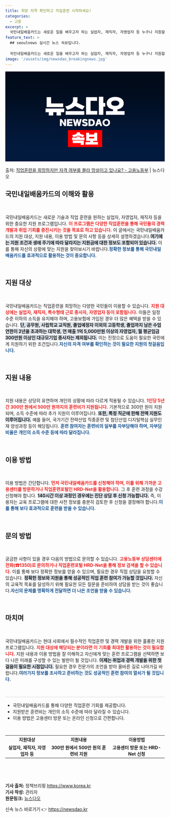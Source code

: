 ```yaml
---
title: 희망 자격 확인하고 직업훈련 시작하세요!
categories:
  - 고용
excerpt: >
  국민내일배움카드는 새로운 일을 배우고자 하는 실업자, 재직자, 자영업자 등 누구나 지원할 수 있습니다. ▲ …
feature_text: >
  ## seoulnews 실시간 뉴스 속보입니다.

  국민내일배움카드는 새로운 일을 배우고자 하는 실업자, 재직자, 자영업자 등 누구나 지원할 수 있습니다. ▲ …
image: '/assets/img/newsdao_breakingnews.jpg'
---
```


![뉴스다오 속보](/assets/img/newsdao_breakingnews.jpg)

<p>출처: <a href="https://newsdao.kr/2192" rel="dofollow">직업훈련을 희망하지만 자격 여부를 몰라 망설이고 있나요? - 고용노동부</a> | 뉴스다오</p>

<h2 data-ke-size="size26">국민내일배움카드의 이해와 활용</h2>

<p data-ke-size="size16">&nbsp;</p>
국민내일배움카드는 새로운 기술과 직업 훈련을 원하는 실업자, 자영업자, 재직자 등을 위한 중요한 지원 프로그램입니다. <b><span style="color: #ee2323;">이 프로그램은 다양한 직업훈련을 통해 국민들의 경력 개발과 취업 기회를 증진시키는 것을 목표로 하고 있습니다.</span></b> 이 글에서는 국민내일배움카드의 지원 대상, 지원 내용, 이용 방법 및 문의 사항 등을 상세히 설명하겠습니다.<b><span style="background-color: #21538527;">여기에는 지원 조건과 생애 주기에 따라 달라지는 지원금에 대한 정보도 포함되어 있습니다.</span></b> 이를 통해 자신의 상황에 맞는 지원을 찾아보시기 바랍니다.<b><span style="color: #1a5490;">정확한 정보를 통해 국민내일배움카드를 효과적으로 활용하는 것이 중요합니다.</span></b>    

<p data-ke-size="size16">&nbsp;</p>

<h2 data-ke-size="size26">지원 대상</h2>

<p data-ke-size="size16">&nbsp;</p>
국민내일배움카드는 직업훈련을 희망하는 다양한 국민들이 이용할 수 있습니다. <b><span style="color: #ee2323;">지원 대상에는 실업자, 재직자, 특수형태 근로 종사자, 자영업자 등이 포함됩니다.</span></b> 이들은 일정 수준 이하의 소득을 유지해야 하며, 고용보험에 가입된 경우 더 많은 혜택을 받을 수 있습니다. <b><span style="background-color: #21538527;">단, 공무원, 사립학교 교직원, 졸업예정자 이외의 고등학생, 졸업까지 남은 수업 연한이 2년을 초과하는 대학생, 연 매출 1억 5,000만원 이상의 자영업자, 월 평균임금 300만원 이상인 대규모기업 종사자는 제외됩니다.</span></b> 이는 진정으로 도움이 필요한 국민에게 지원하기 위한 조건입니다.<b><span style="color: #1a5490;">자신의 자격 여부를 확인하는 것이 필요한 지원의 첫걸음입니다.</span></b>    

<p data-ke-size="size16">&nbsp;</p>

<h2 data-ke-size="size26">지원 내용</h2>

<p data-ke-size="size16">&nbsp;</p>
지원 내용은 상당히 유연하며 개인의 상황에 따라 다르게 적용될 수 있습니다. <b><span style="color: #ee2323;">1인당 5년간 300만 원에서 500만 원까지의 훈련비가 지원됩니다.</span></b> 기본적으로 300만 원이 지원되며, 소득 수준에 따라 추가 지원이 이루어집니다. <b><span style="background-color: #21538527;">또한, 특정 직군에 한해 전액 지원도 이루어집니다.</span></b> 예를 들어, 국가기간 전략산업 직종훈련 및 첨단산업 디지털핵심 실무인재 양성과정 등이 해당됩니다. <b><span style="color: #1a5490;">훈련 참여자는 훈련비의 일부를 자부담해야 하며, 자부담 비율은 개인의 소득 수준 등에 따라 달라집니다.</span></b>    

<p data-ke-size="size16">&nbsp;</p>

<h2 data-ke-size="size26">이용 방법</h2>

<p data-ke-size="size16">&nbsp;</p>
이용 방법은 간단합니다. <b><span style="color: #ee2323;">먼저 국민내일배움카드를 신청해야 하며, 이를 위해 가까운 고용센터를 방문하거나 직업훈련포털인 HRD-Net을 활용합니다.</span></b> 그 후 훈련 과정을 수강신청해야 합니다. <b><span style="background-color: #21538527;">140시간 이상 과정인 경우에는 진단 상담 후 신청 가능합니다.</span></b> 즉, 이용자는 교육 프로그램에 대한 사전 정보를 충분히 검토한 후 신청을 결정해야 합니다.<b><span style="color: #1a5490;">이를 통해 보다 효과적으로 훈련을 받을 수 있습니다.</span></b>    

<p data-ke-size="size16">&nbsp;</p>

<h2 data-ke-size="size26">문의 방법</h2>

<p data-ke-size="size16">&nbsp;</p>
궁금한 사항이 있을 경우 다음의 방법으로 문의할 수 있습니다. <b><span style="color: #ee2323;">고용노동부 상담센터에 전화(☎1350)로 문의하거나 직업훈련포털 HRD-Net을 통해 정보 검색을 할 수 있습니다.</span></b> 이를 통해 보다 정확한 정보를 얻을 수 있으며, 필요한 경우 직접 상담을 요청할 수 있습니다. <b><span style="background-color: #21538527;">정확한 정보와 지원을 통해 성공적인 직업 훈련 참여가 가능할 것입니다.</span></b> 자신의 교육적 목표를 달성하기 위해 필요한 모든 질문을 준비하여 상담을 받는 것이 좋습니다.<b><span style="color: #1a5490;">자신의 문제를 명확하게 전달하면 더 나은 조언을 받을 수 있습니다.</span></b>    

<p data-ke-size="size16">&nbsp;</p> 

<h2 data-ke-size="size26">마치며</h2>
  
<p data-ke-size="size16">&nbsp;</p>
국민내일배움카드는 현대 사회에서 필수적인 직업훈련 및 경력 개발을 위한 훌륭한 지원 프로그램입니다. <b><span style="color: #ee2323;">지원 대상에 해당되는 분이라면 이 기회를 최대한 활용하는 것이 필요합니다.</span></b> 지원 내용과 이용 방법을 잘 이해하고 자신에게 맞는 훈련 프로그램을 선택하면 보다 나은 미래를 구성할 수 있는 발판이 될 것입니다. <b><span style="background-color: #21538527;">이제는 취업과 경력 개발을 위한 첫걸음이 필요한 시점입니다.</span></b> 필요한 경우 전문가의 조언을 받아 올바른 길로 나아가길 바랍니다.<b><span style="color: #1a5490;">여러가지 정보를 조사하고 준비하는 것도 성공적인 훈련 참여의 열쇠가 될 것입니다.</span></b>  

<p data-ke-size="size16">&nbsp;</p> 

<hr style="height: 3px; border: none; background-color: #eee;"/>
  
<ul>
  <li>국민내일배움카드를 통해 다양한 직업훈련 기회를 제공합니다.</li>
  <li>지원받은 훈련비는 개인의 소득 수준에 따라 달라질 수 있습니다.</li>
  <li>이용 방법은 고용센터 방문 또는 온라인 신청으로 간편합니다.</li>
</ul>  

<p data-ke-size="size16">&nbsp;</p> 

<table style="width: 100%; border-collapse: collapse;">
  <tr>
    <td style="text-align: center; height: 17px;"><b>지원대상</b></td>
    <td style="text-align: center; height: 17px;"><b>지원내용</b></td>
    <td style="text-align: center; height: 17px;"><b>이용방법</b></td>
  </tr>
  <tr>
    <td style="text-align: center; height: 17px;"><b>실업자, 재직자, 자영업자 등</b></td>
    <td style="text-align: center; height: 17px;"><b>300만 원에서 500만 원의 훈련비 지원</b></td>
    <td style="text-align: center; height: 17px;"><b>고용센터 방문 또는 HRD-Net 신청</b></td>
  </tr>
</table> 

<p data-ke-size="size16">&nbsp;</p> 

<p data-ke-size="size16">&nbsp;</p>  

<b>기사 출처:</b> 정책브리핑 https://www.korea.kr  
<b>기사 작성:</b> 관리자  
<b>원문링크:</b> [뉴스다오](https://newsdao.kr/2192) 

신속 뉴스 바로가기 👉 <a href="https://newsdao.kr" rel="dofollow">https://newsdao.kr</a>


